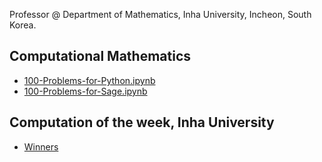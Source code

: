 Professor @ 
Department of Mathematics,
Inha University,
Incheon, South Korea.

## Computational Mathematics
- [100-Problems-for-Python.ipynb](https://nbviewer.org/github/ensual/ensual.github.io/blob/master/Computational_Math/100-Problems-for-Python.ipynb?flush_cache=true)
- [100-Problems-for-Sage.ipynb](https://nbviewer.org/github/ensual/ensual.github.io/blob/master/Computational_Math/100-Problems-for-Sage.ipynb?flush_cache=true)

## Computation of the week, Inha University
- [Winners](http://cow.inha.ac.kr/winner.php)
